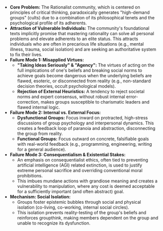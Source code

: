 *   **Core Problem:** The Rationalist community, which is centered on principles of critical thinking, paradoxically generates "high-demand groups" (cults) due to a combination of its philosophical tenets and the psychological profile of its adherents.
*   **Attraction of Vulnerable Individuals:** The community's foundational texts implicitly promise that mastering rationality can solve all personal problems and elevate adherents to an elite status. This attracts individuals who are often in precarious life situations (e.g., mental illness, trauma, social isolation) and are seeking an authoritative system to fix their lives.
*   **Failure Mode 1: Misapplied Virtues:**
    *   **"Taking Ideas Seriously" & "Agency":** The virtues of acting on the full implications of one's beliefs and breaking social norms to achieve goals become dangerous when the underlying beliefs are flawed, esoteric, or disconnected from reality (e.g., non-standard decision theories, occult psychological models).
    *   **Rejection of External Heuristics:** A tendency to reject societal norms and expert consensus, without robust internal error-correction, makes groups susceptible to charismatic leaders and flawed internal logic.
*   **Failure Mode 2: Internal vs. External Focus:**
    *   **Dysfunctional Groups:** Focus inward on protracted, high-stress discussions of group psychology and interpersonal dynamics. This creates a feedback loop of paranoia and abstraction, disconnecting the group from reality.
    *   **Functional Groups:** Focus outward on concrete, falsifiable goals with real-world feedback (e.g., programming, engineering, writing for a general audience).
*   **Failure Mode 3: Consequentialism & Existential Stakes:**
    *   An emphasis on consequentialist ethics, often tied to preventing artificial intelligence (AGI) related extinction, is used to justify extreme personal sacrifice and overriding conventional moral prohibitions.
    *   This imbues mundane actions with grandiose meaning and creates a vulnerability to manipulation, where any cost is deemed acceptable for a sufficiently important (and often abstract) goal.
*   **Mechanism: Social Isolation:**
    *   Groups foster epistemic bubbles through social and physical isolation (co-living, co-working, internal social circles).
    *   This isolation prevents reality-testing of the group's beliefs and reinforces groupthink, making members dependent on the group and unable to recognize its dysfunction.
